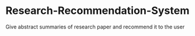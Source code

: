 # Research-Recommendation-System
Give abstract summaries of research paper and recommend it to the user
